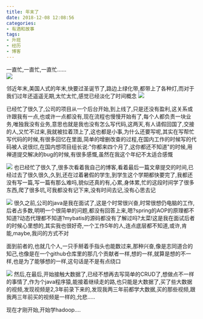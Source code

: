 ```yaml
---
title: 年末了
date: 2018-12-08 12:08:56
categories: 
- 有酒和故事
tags: 
- 升班
- 经历
- 博客
---
```

一直忙,一直忙,一直忙......  
![](https://image.yanganlin.com//18-12-8/85467168.jpg)
<!-- more -->

邻近年末,美国人式的年末,快要过圣诞节了,路边上绿化带,都带上了各种灯,而对于我们过年还遥遥无期,太忙太忙,感觉已经淡化了时间概念
![](https://image.yanganlin.com//18-12-8/3621525.jpg)

已经忙了很久了,公司的项目从一个后台开始,到上线了,只是还没有盈利,这关系或许跟我有一点,也或许一点都没有,现在流程也慢慢开始有了,每个人都负责一块业务,唯独我没有业务,意思也就是我也没有怎么写代码,这两天,有人请假回国了,交接的人,又忙不过来,我就被拉着顶上了,这也都是小事,为什么还要写呢,其实在写帮忙写代码的时候,有很多回忆在里面,简单的增删改查的过程,在国内工作的时候写的代码被人说很烂,在国内想项目组长说:"你都来四个月了,这你都还不知道"的时候,用禅道提交解决的bug的时候,有很多感慨,虽然在我这个年纪不太适合感慨

![](https://image.yanganlin.com//18-12-8/16398839.jpg)
也已经忙了很久了,很多次看着我自己的博客,看着最后一篇文章提交的时间,已经过去了很久很久,久到,还在过着暑假的学生,到学生这个学期都快要完了,我都还没有写一篇,写一篇有那么难吗,貌似还真的有,心累,身体累,忙的这段时间学了很多东西,爬了很多坑,可我都没有记下来,没有时间去记,没有心思去记

![](https://image.yanganlin.com//18-12-8/10860682.jpg)
很久之前,公司的java是我在面试了,这是个时常很兴奋,时常很想仍电脑的工作,后者占多数,明明一个很简单的问题,都没有回答上来,嗯?spring的AOP的原理都不知道?动态代理都不知道?mybatis的源码都没有了解过吗?太菜!这是我在面试后者的时候心里想的,其实我也很好奇,一个工作5年的人,连点底层都不知道,或许,肯能,maybe,我问的方式不对

面到前者的,也就几个人,一只手掰着手指头也能数过来,那种兴奋,像是志同道合的知己,也像是在一个github仓库里的那几个贡献者一样,想的一样,就算是想的不一样,也是为了能够想的一样,这句话是不是有点绕口

![](https://image.yanganlin.com//18-12-8/72362794.jpg)
然后,在最后,开始接触大数据了,已经不想再去写简单的CRUD了,想做点不一样的事情了,作为个java程序猿,能接着继续走的路,也只能是大数据了,买了些大数据的视频,发现视频是2,3年前录下来的,发现我两三年前都学大数据,买的那些视频,跟我两三年前买的视频是一样的,允悲.....

现在才刚开始,开始学hadoop....


